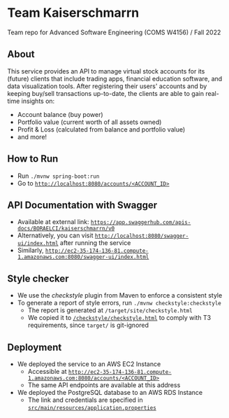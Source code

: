 # Team Kaiserschmarrn
Team repo for Advanced Software Engineering (COMS W4156) / Fall 2022

## About
This service provides an API to manage virtual stock accounts for its (future) clients that include trading apps, financial education software, and data visualization tools.
After registering their users' accounts and by keeping buy/sell transactions up-to-date, the clients are able to gain real-time insights on:
  - Account balance (buy power)
  - Portfolio value (current worth of all assets owned)
  - Profit & Loss (calculated from balance and portfolio value)
  - and more!

## How to Run
- Run `./mvnw spring-boot:run`
- Go to [`http://localhost:8080/accounts/<ACCOUNT_ID>`](http://localhost:8080/accounts/boraelci)

## API Documentation with Swagger
- Available at external link: [`https://app.swaggerhub.com/apis-docs/BORAELCI/kaiserschmarrn/v0`](https://app.swaggerhub.com/apis-docs/BORAELCI/kaiserschmarrn/v0)
- Alternatively, you can visit [`http://localhost:8080/swagger-ui/index.html`](http://localhost:8080/swagger-ui/index.html) after running the service
- Similarly, [`http://ec2-35-174-136-81.compute-1.amazonaws.com:8080/swagger-ui/index.html`](http://ec2-35-174-136-81.compute-1.amazonaws.com:8080/swagger-ui/index.html)

## Style checker
- We use the _checkstyle_ plugin from Maven to enforce a consistent style
- To generate a report of style errors, run `./mvnw checkstyle:checkstyle`
  - The report is generated at `/target/site/checkstyle.html`
  - We copied it to [`/checkstyle/checkstyle.html`](https://github.com/wu-rymd/kaiserschmarrn/blob/main/checkstyle/checkstyle.html) to comply with T3 requirements, since `target/` is git-ignored

## Deployment
- We deployed the service to an AWS EC2 Instance
  - Accessible at [`http://ec2-35-174-136-81.compute-1.amazonaws.com:8080/accounts/<ACCOUNT_ID>`](http://ec2-35-174-136-81.compute-1.amazonaws.com:8080/accounts/boraelci)
  - The same API endpoints are available at this address
- We deployed the PostgreSQL database to an AWS RDS Instance
  - The link and credentials are specified in [`src/main/resources/application.properties`](https://github.com/wu-rymd/kaiserschmarrn/blob/main/src/main/resources/application.properties)
